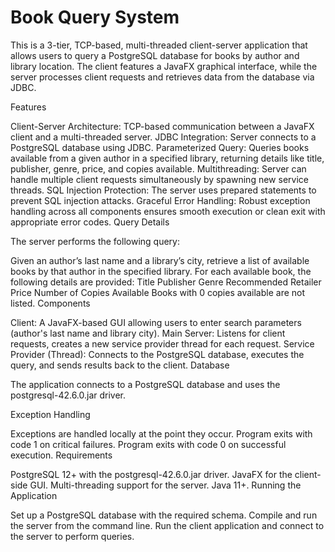 # Book Query System

This is a 3-tier, TCP-based, multi-threaded client-server application that allows users to query a PostgreSQL database for books by author and library location. The client features a JavaFX graphical interface, while the server processes client requests and retrieves data from the database via JDBC.

Features

Client-Server Architecture: TCP-based communication between a JavaFX client and a multi-threaded server.
JDBC Integration: Server connects to a PostgreSQL database using JDBC.
Parameterized Query: Queries books available from a given author in a specified library, returning details like title, publisher, genre, price, and copies available.
Multithreading: Server can handle multiple client requests simultaneously by spawning new service threads.
SQL Injection Protection: The server uses prepared statements to prevent SQL injection attacks.
Graceful Error Handling: Robust exception handling across all components ensures smooth execution or clean exit with appropriate error codes.
Query Details

The server performs the following query:

Given an author’s last name and a library’s city, retrieve a list of available books by that author in the specified library.
For each available book, the following details are provided:
Title
Publisher
Genre
Recommended Retailer Price
Number of Copies Available
Books with 0 copies available are not listed.
Components

Client: A JavaFX-based GUI allowing users to enter search parameters (author's last name and library city).
Main Server: Listens for client requests, creates a new service provider thread for each request.
Service Provider (Thread): Connects to the PostgreSQL database, executes the query, and sends results back to the client.
Database

The application connects to a PostgreSQL database and uses the postgresql-42.6.0.jar driver.

Exception Handling

Exceptions are handled locally at the point they occur.
Program exits with code 1 on critical failures.
Program exits with code 0 on successful execution.
Requirements

PostgreSQL 12+ with the postgresql-42.6.0.jar driver.
JavaFX for the client-side GUI.
Multi-threading support for the server.
Java 11+.
Running the Application

Set up a PostgreSQL database with the required schema.
Compile and run the server from the command line.
Run the client application and connect to the server to perform queries.
